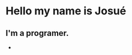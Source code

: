 
<h1>Hello my name is Josué</h1>

<h2>I'm a programer.</h2>
<ul>
  <li></li>
</ul>

<!---
JosueHTML2/JosueHTML2 is a ✨ special ✨ repository because its `README.md` (this file) appears on your GitHub profile.
You can click the Preview link to take a look at your changes.
--->

  
